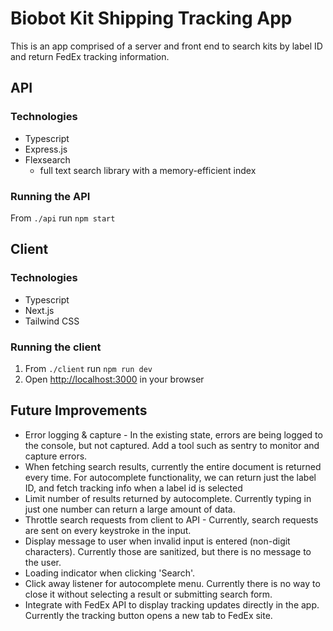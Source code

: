 # Biobot Kit Shipping Tracking App

This is an app comprised of a server and front end to search kits by label ID and return FedEx tracking information.

## API

### Technologies
- Typescript
- Express.js
- Flexsearch
  - full text search library with a memory-efficient index

### Running the API 
From `./api` run `npm start`

## Client

### Technologies
- Typescript
- Next.js
- Tailwind CSS

### Running the client 
1. From `./client` run `npm run dev`
2. Open [http://localhost:3000](http://localhost:3000) in your browser

## Future Improvements

- Error logging & capture - In the existing state, errors are being logged to the console, but not captured. Add a tool such as sentry to monitor and capture errors.
- When fetching search results, currently the entire document is returned every time. For autocomplete functionality, we can return just the label ID, and fetch tracking info when a label id is selected
- Limit number of results returned by autocomplete. Currently typing in just one number can return a large amount of data.
- Throttle search requests from client to API - Currently, search requests are sent on every keystroke in the input.
- Display message to user when invalid input is entered (non-digit characters). Currently those are sanitized, but there is no message to the user.
- Loading indicator when clicking 'Search'.
- Click away listener for autocomplete menu. Currently there is no way to close it without selecting a result or submitting search form.
- Integrate with FedEx API to display tracking updates directly in the app. Currently the tracking button opens a new tab to FedEx site.